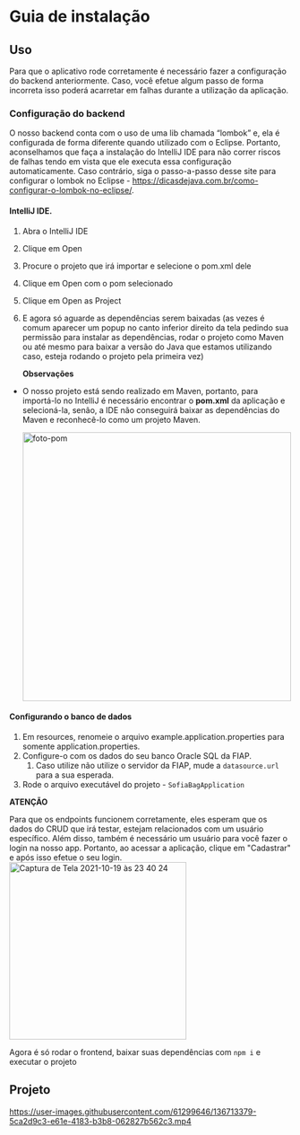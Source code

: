 # Guia de instalação

## Uso

Para que o aplicativo rode corretamente é necessário fazer a configuração do backend anteriormente. Caso, você efetue algum passo de forma incorreta isso poderá acarretar em falhas durante a utilização da aplicação.


### Configuração do backend

O nosso backend conta com o uso de uma lib chamada “lombok” e, ela é configurada de forma diferente quando utilizado com o Eclipse. Portanto, aconselhamos que faça a instalação do IntelliJ IDE para não correr riscos de falhas tendo em vista que ele executa essa configuração automaticamente. Caso contrário, siga o passo-a-passo desse site para configurar o lombok no Eclipse - https://dicasdejava.com.br/como-configurar-o-lombok-no-eclipse/.

#### IntelliJ IDE.

1. Abra o IntelliJ IDE
2. Clique em Open
3. Procure o projeto que irá importar e selecione o pom.xml dele
4. Clique em Open com o pom selecionado
5. Clique em Open as Project
6. E agora só aguarde as dependências serem baixadas (as vezes é comum aparecer um popup no canto inferior direito da tela pedindo sua permissão para instalar as dependências, rodar o projeto como Maven ou até mesmo para baixar a versão do Java que estamos utilizando caso, esteja rodando o projeto pela primeira vez)



   **Observações**

- O nosso projeto está sendo realizado em Maven, portanto, para importá-lo no IntelliJ é necessário encontrar o **pom.xml** da aplicação e selecioná-la, senão, a IDE não conseguirá baixar as dependências do Maven e reconhecê-lo como um projeto Maven.

   <img width="479" alt="foto-pom" src="https://user-images.githubusercontent.com/61299646/136713290-f15b09a0-4cde-401f-b49b-d4c21727845d.png">

#### Configurando o banco de dados

1. Em resources, renomeie o arquivo example.application.properties para somente application.properties.
2. Configure-o com os dados do seu banco Oracle SQL da FIAP.
   1. Caso utilize não utilize o servidor da FIAP, mude a `datasource.url` para a sua esperada.
3. Rode o arquivo executável do projeto - `SofiaBagApplication`


**ATENÇÃO**

Para que os endpoints funcionem corretamente, eles esperam que os dados do CRUD que irá testar, estejam relacionados com um usuário específico. Além disso, também é necessário um usuário para você fazer o login na nosso app. Portanto, ao acessar a aplicação, clique em "Cadastrar" e após isso efetue o seu login.
<img width="316" alt="Captura de Tela 2021-10-19 às 23 40 24" src="https://user-images.githubusercontent.com/61299646/138019147-a33db801-dc03-49de-bdc7-96c70d84cebe.png">

Agora é só rodar o frontend, baixar suas dependências com `npm i` e executar o projeto


## Projeto

https://user-images.githubusercontent.com/61299646/136713379-5ca2d9c3-e61e-4183-b3b8-062827b562c3.mp4



